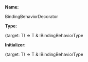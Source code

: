 **Name:**

BindingBehaviorDecorator

**Type:**

<T extends Constructable>(target: T) => T & IBindingBehaviorType<T>

**Initializer:**

<T extends Constructable>(target: T) => T & IBindingBehaviorType<T>

